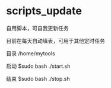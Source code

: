 # scripts_update
自用脚本，可自我更新任务

目前在每天自动填表，可用于其他定时任务

目录 /home/mytools

启动
$sudo bash ./start.sh

结束
$sudo bash ./stop.sh
